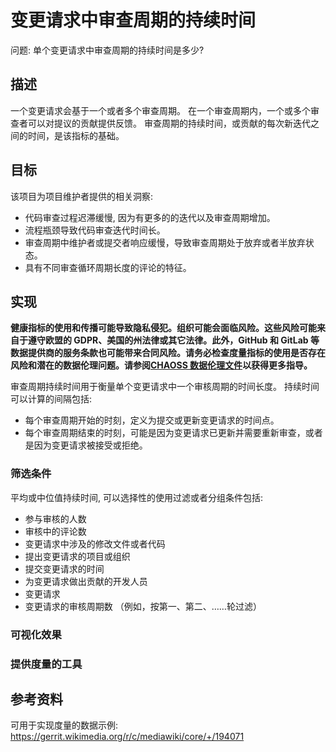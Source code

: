 # 变更请求中审查周期的持续时间

问题: 单个变更请求中审查周期的持续时间是多少?

## 描述

一个变更请求会基于一个或者多个审查周期。 在一个审查周期内，一个或多个审查者可以对提议的贡献提供反馈。 审查周期的持续时间，或贡​​献的每次新迭代之间的时间，是该指标的基础。

## 目标
该项目为项目维护者提供的相关洞察:
* 代码审查过程迟滞缓慢, 因为有更多的的迭代以及审查周期增加。
* 流程瓶颈导致代码审查迭代时间长。
* 审查周期中维护者或提交者响应缓慢，导致审查周期处于放弃或者半放弃状态。
* 具有不同审查循环周期长度的评论的特征。

## 实现

__健康指标的使用和传播可能导致隐私侵犯。组织可能会面临风险。这些风险可能来自于遵守欧盟的 GDPR、美国的州法律或其它法律。此外，GitHub 和 GitLab 等数据提供商的服务条款也可能带来合同风险。请务必检查度量指标的使用是否存在风险和潜在的数据伦理问题。请参阅[CHAOSS 数据伦理文件](https://github.com/chaoss/metrics/tree/main/resources)以获得更多指导。__

审查周期持续时间用于衡量单个变更请求中一个审核周期的时间长度。
持续时间可以计算的间隔包括:
* 每个审查周期开始的时刻，定义为提交或更新变更请求的时间点。
* 每个审查周期结束的时刻，可能是因为变更请求已更新并需要重新审查，或者是因为变更请求被接受或拒绝。

### 筛选条件

平均或中位值持续时间, 可以选择性的使用过滤或者分组条件包括:
* 参与审核的人数
* 审核中的评论数
* 变更请求中涉及的修改文件或者代码
* 提出变更请求的项目或组织
* 提交变更请求的时间
* 为变更请求做出贡献的开发人员
* 变更请求
* 变更请求的审核周期数 （例如，按第一、第二、……轮过滤）

### 可视化效果
### 提供度量的工具

## 参考资料

可用于实现度量的数据示例: https://gerrit.wikimedia.org/r/c/mediawiki/core/+/194071
